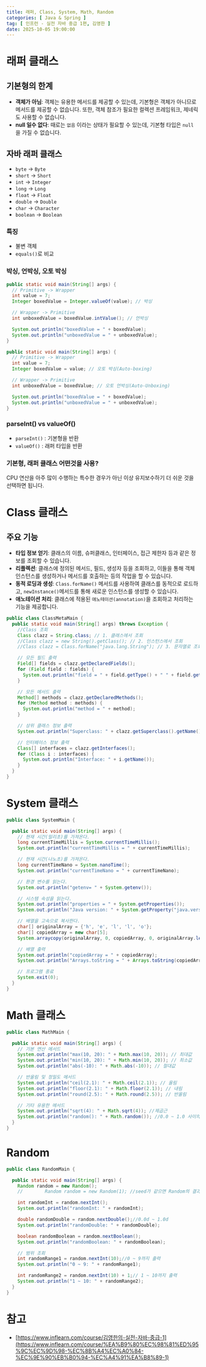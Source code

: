 ```yaml
---
title: 래퍼, Class, System, Math, Random
categories: [ Java & Spring ]
tag: [ 인프런 - 실전 자바 중급 1편, 김영한 ]
date: 2025-10-05 19:00:00
---
```


# 래퍼 클래스

## 기본형의 한계

- **객체가 아님**: 객체는 유용한 메서드를 제공할 수 있는데, 기본형은 객체가 아니므로 메서드를 제공할 수 없습니다. 또한, 객체 참조가 필요한 컬렉션 프레임워크, 제네릭도 사용할 수 없습니다.
- **null 일수 없다**: 때로는 `없음` 이라는 상태가 필요할 수 있는데, 기본형 타입은 `null` 을 가질 수 없습니다.

## 자바 래퍼 클래스

- `byte` → `Byte`
- `short` → `Short`
- `int` → `Integer`
- `long` → `Long`
- `float` → `Float`
- `double` → `Double`
- `char` → `Character`
- `boolean` → `Boolean`

### 특징

- 불변 객체
- `equals()`로 비교

### 박싱, 언박싱, 오토 박싱

```java
public static void main(String[] args) {
  // Primitive -> Wrapper
  int value = 7;
  Integer boxedValue = Integer.valueOf(value); // 박싱

  // Wrapper -> Primitive
  int unboxedValue = boxedValue.intValue(); // 언박싱

  System.out.println("boxedValue = " + boxedValue);
  System.out.println("unboxedValue = " + unboxedValue);
}
```

```java
public static void main(String[] args) {
  // Primitive -> Wrapper
  int value = 7;
  Integer boxedValue = value; // 오토 박싱(Auto-boxing)

  // Wrapper -> Primitive
  int unboxedValue = boxedValue; // 오토 언박싱(Auto-Unboxing)

  System.out.println("boxedValue = " + boxedValue);
  System.out.println("unboxedValue = " + unboxedValue);
}
```

### parseInt() vs valueOf()

- `parseInt()` : 기본형을 반환
- `valueOf()` : 래퍼 타입을 반환

### 기본형, 래퍼 클래스 어떤것을 사용?

CPU 연산을 아주 많이 수행하는 특수한 경우가 아닌 이상 유지보수하기 더 쉬운 것을 선택하면 됩니다.

# Class 클래스

## 주요 기능

- **타입 정보 얻기**: 클래스의 이름, 슈퍼클래스, 인터페이스, 접근 제한자 등과 같은 정보를 조회할 수 있습니다.
- **리플렉션**: 클래스에 정의된 메서드, 필드, 생성자 등을 조회하고, 이들을 통해 객체 인스턴스를 생성하거나 메서드를 호출하는 등의 작업을 할 수 있습니다.
- **동적 로딩과 생성**: `Class.forName()` 메서드를 사용하여 클래스를 동적으로 로드하고, `newInstance()`메서드를 통해 새로운 인스턴스를 생성할 수 있습니다.
- **애노테이션 처리**: 클래스에 적용된 `애노테이션(annotation)`을 조회하고 처리하는 기능을 제공합니다.

```java
public class ClassMetaMain {
  public static void main(String[] args) throws Exception {
    //Class 조회
    Class clazz = String.class; // 1. 클래스에서 조회
    //Class clazz = new String().getClass(); // 2. 인스턴스에서 조회
    //Class clazz = Class.forName("java.lang.String"); // 3. 문자열로 조회

    // 모든 필드 출력
    Field[] fields = clazz.getDeclaredFields();
    for (Field field : fields) {
      System.out.println("field = " + field.getType() + " " + field.getName());
    }

    // 모든 메서드 출력
    Method[] methods = clazz.getDeclaredMethods();
    for (Method method : methods) {
      System.out.println("method = " + method);
    }

    // 상위 클래스 정보 출력
    System.out.println("Superclass: " + clazz.getSuperclass().getName());

    // 인터페이스 정보 출력
    Class[] interfaces = clazz.getInterfaces();
    for (Class i : interfaces) {
      System.out.println("Interface: " + i.getName());
    }
  }
}
```

# System 클래스

```java
public class SystemMain {

  public static void main(String[] args) {
    // 현재 시간(밀리초)를 가져온다.
    long currentTimeMillis = System.currentTimeMillis();
    System.out.println("currentTimeMillis = " + currentTimeMillis);

    // 현재 시간(나노초)를 가져온다.
    long currentTimeNano = System.nanoTime();
    System.out.println("currentTimeNano = " + currentTimeNano);

    // 환경 변수를 읽는다.
    System.out.println("getenv= " + System.getenv());

    // 시스템 속성을 읽는다.
    System.out.println("properties = " + System.getProperties());
    System.out.println("Java version: " + System.getProperty("java.version"));

    // 배열을 고속으로 복사한다.
    char[] originalArray = {'h', 'e', 'l', 'l', 'o'};
    char[] copiedArray = new char[5];
    System.arraycopy(originalArray, 0, copiedArray, 0, originalArray.length);

    // 배열 출력
    System.out.println("copiedArray = " + copiedArray);
    System.out.println("Arrays.toString = " + Arrays.toString(copiedArray));

    // 프로그램 종료
    System.exit(0);
  }
}
```

# Math 클래스

```java
public class MathMain {

  public static void main(String[] args) {
    // 기본 연산 메서드
    System.out.println("max(10, 20): " + Math.max(10, 20)); // 최대값
    System.out.println("min(10, 20): " + Math.min(10, 20)); // 최소값
    System.out.println("abs(-10): " + Math.abs(-10)); // 절대값

    // 반올림 및 정밀도 메서드
    System.out.println("ceil(2.1): " + Math.ceil(2.1)); // 올림
    System.out.println("floor(2.1): " + Math.floor(2.1)); // 내림
    System.out.println("round(2.5): " + Math.round(2.5)); // 반올림

    // 기타 유용한 메서드
    System.out.println("sqrt(4): " + Math.sqrt(4)); //제곱근
    System.out.println("random(): " + Math.random()); //0.0 ~ 1.0 사이의 double 값
  }
}
```

# Random

```java
public class RandomMain {

  public static void main(String[] args) {
    Random random = new Random();
    //        Random random = new Random(1); //seed가 같으면 Random의 결과가 같다.

    int randomInt = random.nextInt();
    System.out.println("randomInt: " + randomInt);

    double randomDouble = random.nextDouble();//0.0d ~ 1.0d
    System.out.println("randomDouble: " + randomDouble);

    boolean randomBoolean = random.nextBoolean();
    System.out.println("randomBoolean: " + randomBoolean);

    // 범위 조회
    int randomRange1 = random.nextInt(10);//0 ~ 9까지 출력
    System.out.println("0 ~ 9: " + randomRange1);

    int randomRange2 = random.nextInt(10) + 1;// 1 ~ 10까지 출력
    System.out.println("1 ~ 10: " + randomRange2);
  }
}
```

# 참고

- [https://www.inflearn.com/course/김영한의-실전-자바-중급-1](https://www.inflearn.com/course/%EA%B9%80%EC%98%81%ED%95%9C%EC%9D%98-%EC%8B%A4%EC%A0%84-%EC%9E%90%EB%B0%94-%EC%A4%91%EA%B8%89-1)

